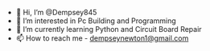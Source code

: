 - 👋 Hi, I’m @Dempsey845
- 👀 I’m interested in Pc Building and Programming
- 🌱 I’m currently learning Python and Circuit Board Repair
- 📫 How to reach me - dempseynewton1@gmail.com

<!---
Dempsey845/Dempsey845 is a ✨ special ✨ repository because its `README.md` (this file) appears on your GitHub profile.
You can click the Preview link to take a look at your changes.
--->
